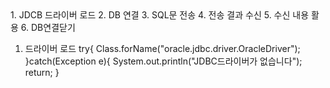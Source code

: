 <JDBC>
  1. JDCB 드라이버 로드
  2. DB 연결
  3. SQL문 전송
  4. 전송 결과 수신
  5. 수신 내용 활용
  6. DB연결닫기
  
  1. 드라이버 로드
  try{
      Class.forName("oracle.jdbc.driver.OracleDriver");
  }catch(Exception e){
       System.out.println("JDBC드라이버가 없습니다");
       return;
  }
